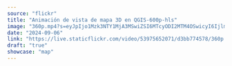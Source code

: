 ```yaml
---
source: "flickr"
title: "Animación de vista de mapa 3D en QGIS-600p-hls"
image: "360p.mp4?s=eyJpIjo1Mzk3NTY1MjA3MSwiZSI6MTcyODI2MTM4OSwicyI6IjlmZDZkODIwZGNiM2NmYjdhNWE2NTM4NzM2ZTE3MmNiZTQ5ZGQwNTYiLCJ2IjoxfQ.mp4"
date: "2024-09-06"
link: "https://live.staticflickr.com/video/53975652071/d3bb774578/360p.mp4?s=eyJpIjo1Mzk3NTY1MjA3MSwiZSI6MTcyODI2MTM4OSwicyI6IjlmZDZkODIwZGNiM2NmYjdhNWE2NTM4NzM2ZTE3MmNiZTQ5ZGQwNTYiLCJ2IjoxfQ"
draft: "true"
showcase: "map"
---
```

